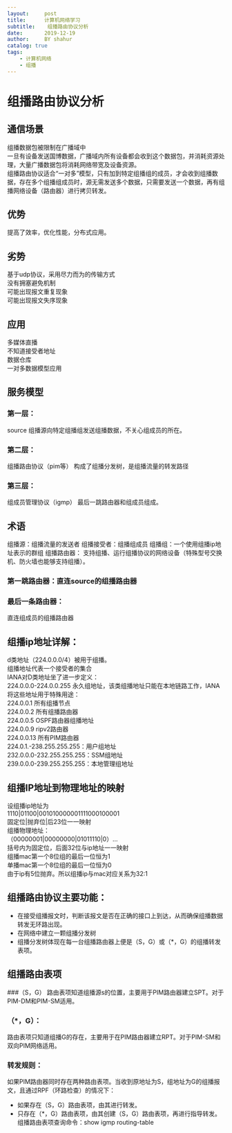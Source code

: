 ```yaml
---
layout:     post                    
title:      计算机网络学习        
subtitle:    组播路由协议分析
date:       2019-12-19             
author:     BY shahur                     
catalog: true                       
tags:                              
    - 计算机网络
    - 组播
---
```

# 组播路由协议分析
## 通信场景
组播数据包被限制在广播域中  
一旦有设备发送国博数据，广播域内所有设备都会收到这个数据包，并消耗资源处理，大量广播数据包将消耗网络带宽及设备资源。  
组播路由协议适合“一对多”模型，只有加到特定组播组的成员，才会收到组播数据，存在多个组播组成员时，源无需发送多个数据，只需要发送一个数据，再有组播网络设备（路由器）进行拷贝转发。
## 优势 
提高了效率，优化性能，分布式应用。
## 劣势
基于udp协议，采用尽力而为的传输方式  
没有拥塞避免机制  
可能出现报文重复现象  
可能出现报文失序现象  
## 应用
多媒体直播  
不知道接受者地址  
数据仓库  
一对多数据模型应用
## 服务模型
### 第一层：
source
组播源向特定组播组发送组播数据，不关心组成员的所在。
### 第二层：
组播路由协议（pim等）
构成了组播分发树，是组播流量的转发路径

### 第三层：
组成员管理协议（igmp）
最后一跳路由器和组成员组成。
## 术语
组播源：组播流量的发送者
组播接受者：组播组成员
组播组：一个使用组播ip地址表示的群组
组播路由器：
支持组播、运行组播协议的网络设备（特殊型号交换机、防火墙也能够支持组播）。
### 第一跳路由器：直连source的组播路由器
### 最后一条路由器：
直连组成员的组播路由器
## 组播ip地址详解：
d类地址（224.0.0.0/4）被用于组播。  
组播地址代表一个接受者的集合  
IANA对D类地址坐了进一步定义：  
224.0.0.0-224.0.0.255 永久组地址，该类组播地址只能在本地链路工作，IANA将这些地址用于特殊用途：  
  224.0.0.1 所有组播节点  
  224.0.0.2 所有组播路由器  
  224.0.0.5 OSPF路由器组播地址  
  224.0.0.9 ripv2路由器  
  224.0.0.13 所有PIM路由器  
224.0.1.-238.255.255.255：用户组地址  
232.0.0.0-232.255.255.255：SSM组地址  
239.0.0.0-239.255.255.255：本地管理组地址  
## 组播IP地址到物理地址的映射
设组播ip地址为  
 1110|01100|001010000001111000100001  
固定位|抛弃位|后23位一一映射  
组播物理地址：  
（00000001|00000000|01011110|0）...  
括号内为固定位，后面32位与ip地址一一映射  
组播mac第一个8位组的最后一位恒为1    
单播mac第一个8位组的最后一位恒为0    
由于ip有5位抛弃。所以组播ip与mac对应关系为32:1  
## 组播路由协议主要功能：
* 在接受组播报文时，判断该报文是否在正确的接口上到达，从而确保组播数据转发无环路出现。  
* 在网络中建立一颗组播分发树
* 组播分发树体现在每一台组播路由器上便是（S，G）或（*，G）的组播转发表项。
## 组播路由表项
###（S，G）
路由表项知道组播源s的位置，主要用于PIM路由器建立SPT。对于PIM-DM和PIM-SM适用。
### （*，G）：
路由表项只知道组播G的存在，主要用于在PIM路由器建立RPT。对于PIM-SM和双向PIM网络适用。
### 转发规则：
如果PIM路由器同时存在两种路由表项。当收到原地址为S，组地址为G的组播报文，且通过RPF（环路检查）的情况下：  
* 如果存在（S，G）路由表项，由其进行转发。  
* 只存在（*，G）路由表项，由其创建（S，G）路由表项，再进行指导转发。  
组播路由表项查询命令：show igmp routing-table   



